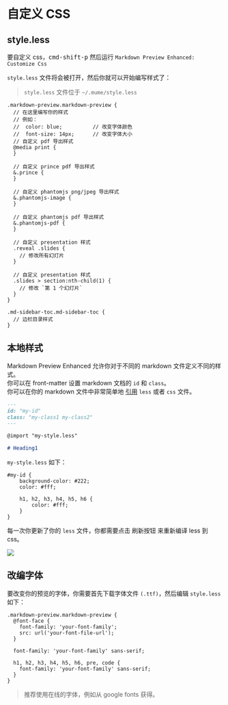 # 自定义 CSS  

## style.less

要自定义 css，<kbd>cmd-shift-p</kbd> 然后运行 `Markdown Preview Enhanced: Customize Css`  

`style.less` 文件将会被打开，然后你就可以开始编写样式了：  

> `style.less` 文件位于 `~/.mume/style.less`


```less
.markdown-preview.markdown-preview {
  // 在这里编写你的样式
  // 例如：
  //  color: blue;          // 改变字体颜色
  //  font-size: 14px;      // 改变字体大小
  // 自定义 pdf 导出样式
  @media print {
  }

  // 自定义 prince pdf 导出样式
  &.prince {
  }

  // 自定义 phantomjs png/jpeg 导出样式
  &.phantomjs-image {
  }

  // 自定义 phantomjs pdf 导出样式
  &.phantomjs-pdf {
  }

  // 自定义 presentation 样式
  .reveal .slides {
    // 修改所有幻灯片
  }

  // 自定义 presentation 样式
  .slides > section:nth-child(1) {
    // 修改 `第 1 个幻灯片`
  }
}

.md-sidebar-toc.md-sidebar-toc {
  // 边栏目录样式
}
```

## 本地样式  
Markdown Preview Enhanced 允许你对于不同的 markdown 文件定义不同的样式。    
你可以在 front-matter 设置 markdown 文档的 `id` 和 `class`。  
你可以在你的 markdown 文件中非常简单地 [引用](zh-cn/file-imports.md) `less` 或者 `css` 文件。  

```markdown
---
id: "my-id"
class: "my-class1 my-class2"
---

@import "my-style.less"

# Heading1
```  

`my-style.less` 如下：    

```less
#my-id {
    background-color: #222;
    color: #fff;

    h1, h2, h3, h4, h5, h6 {
        color: #fff;
    }
}
```

每一次你更新了你的 `less` 文件，你都需要点击 刷新按钮 来重新编译 less 到 css。  

![](https://cloud.githubusercontent.com/assets/1908863/22716917/c7088ae0-ed5d-11e6-8db9-e1ab035a3a2b.png)

## 改编字体  
要改变你的预览的字体，你需要首先下载字体文件 `(.ttf)`，然后编辑 `style.less` 如下：  

```less
.markdown-preview.markdown-preview {
  @font-face {
    font-family: 'your-font-family';
    src: url('your-font-file-url');
  }

  font-family: 'your-font-family' sans-serif;

  h1, h2, h3, h4, h5, h6, pre, code {
    font-family: 'your-font-family' sans-serif;
  }
}
```

> 推荐使用在线的字体，例如从 google fonts 获得。